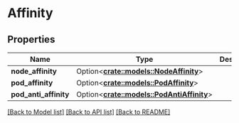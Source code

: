 # Affinity

## Properties

Name | Type | Description | Notes
------------ | ------------- | ------------- | -------------
**node_affinity** | Option<[**crate::models::NodeAffinity**](NodeAffinity.md)> |  | [optional]
**pod_affinity** | Option<[**crate::models::PodAffinity**](PodAffinity.md)> |  | [optional]
**pod_anti_affinity** | Option<[**crate::models::PodAntiAffinity**](PodAntiAffinity.md)> |  | [optional]

[[Back to Model list]](../README.md#documentation-for-models) [[Back to API list]](../README.md#documentation-for-api-endpoints) [[Back to README]](../README.md)


